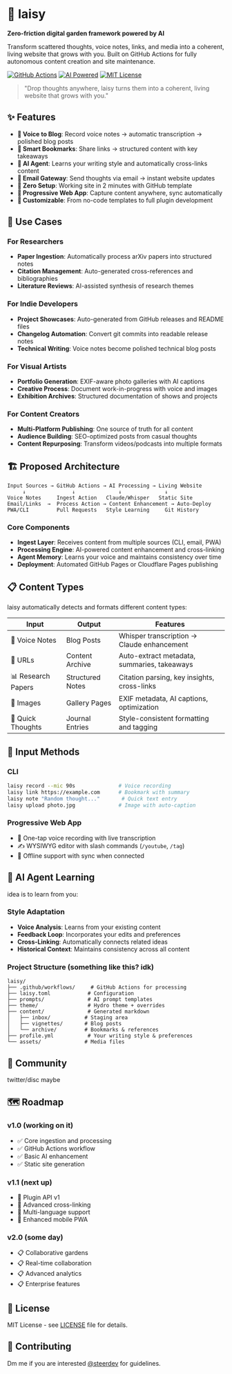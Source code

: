 # 🌱 laisy

**Zero-friction digital garden framework powered by AI**

Transform scattered thoughts, voice notes, links, and media into a coherent, living website that grows with you. Built on GitHub Actions for fully autonomous content creation and site maintenance.

[![GitHub Actions](https://img.shields.io/badge/GitHub-Actions-blue?logo=github-actions&logoColor=white)](https://github.com/features/actions)
[![AI Powered](https://img.shields.io/badge/AI-Powered-purple?logo=openai&logoColor=white)](https://openai.com)
[![MIT License](https://img.shields.io/badge/License-MIT-green.svg)](LICENSE)

> "Drop thoughts anywhere, laisy turns them into a coherent, living website that grows with you."

## ✨ Features

- **🎤 Voice to Blog**: Record voice notes → automatic transcription → polished blog posts
- **🔗 Smart Bookmarks**: Share links → structured content with key takeaways
- **🤖 AI Agent**: Learns your writing style and automatically cross-links content
- **📧 Email Gateway**: Send thoughts via email → instant website updates
- **🚀 Zero Setup**: Working site in 2 minutes with GitHub template
- **📱 Progressive Web App**: Capture content anywhere, sync automatically
- **🎨 Customizable**: From no-code templates to full plugin development

## 🎯 Use Cases

### For Researchers
- **Paper Ingestion**: Automatically process arXiv papers into structured notes
- **Citation Management**: Auto-generated cross-references and bibliographies
- **Literature Reviews**: AI-assisted synthesis of research themes

### For Indie Developers  
- **Project Showcases**: Auto-generated from GitHub releases and README files
- **Changelog Automation**: Convert git commits into readable release notes
- **Technical Writing**: Voice notes become polished technical blog posts

### For Visual Artists
- **Portfolio Generation**: EXIF-aware photo galleries with AI captions
- **Creative Process**: Document work-in-progress with voice and images
- **Exhibition Archives**: Structured documentation of shows and projects

### For Content Creators
- **Multi-Platform Publishing**: One source of truth for all content
- **Audience Building**: SEO-optimized posts from casual thoughts
- **Content Repurposing**: Transform videos/podcasts into multiple formats

## 🏗️ Proposed Architecture

```
Input Sources → GitHub Actions → AI Processing → Living Website
     ↓               ↓              ↓              ↓
Voice Notes     Ingest Action   Claude/Whisper   Static Site
Email/Links  →  Process Action → Content Enhancement → Auto-Deploy
PWA/CLI         Pull Requests   Style Learning     Git History
```

### Core Components

- **Ingest Layer**: Receives content from multiple sources (CLI, email, PWA)
- **Processing Engine**: AI-powered content enhancement and cross-linking
- **Agent Memory**: Learns your voice and maintains consistency over time
- **Deployment**: Automated GitHub Pages or Cloudflare Pages publishing

## 📋 Content Types

laisy automatically detects and formats different content types:

| Input | Output | Features |
|-------|--------|----------|
| 🎤 Voice Notes | Blog Posts | Whisper transcription → Claude enhancement |
| 🔗 URLs | Content Archive | Auto-extract metadata, summaries, takeaways |  
| 📊 Research Papers | Structured Notes | Citation parsing, key insights, cross-links |
| 📸 Images | Gallery Pages | EXIF metadata, AI captions, optimization |
| 💭 Quick Thoughts | Journal Entries | Style-consistent formatting and tagging |

## 🔌 Input Methods

### CLI
```bash
laisy record --mic 90s              # Voice recording
laisy link https://example.com      # Bookmark with summary
laisy note "Random thought..."       # Quick text entry
laisy upload photo.jpg              # Image with auto-caption
```

### Progressive Web App
- 📱 One-tap voice recording with live transcription
- ✍️ WYSIWYG editor with slash commands (`/youtube`, `/tag`)
- 📴 Offline support with sync when connected

## 🧠 AI Agent Learning

idea is to learn from you:

### Style Adaptation
- **Voice Analysis**: Learns from your existing content
- **Feedback Loop**: Incorporates your edits and preferences  
- **Cross-Linking**: Automatically connects related ideas
- **Historical Context**: Maintains consistency across all content

### Project Structure (something like this? idk)
```
laisy/
├── .github/workflows/     # GitHub Actions for processing
├── laisy.toml            # Configuration
├── prompts/              # AI prompt templates
├── theme/                # Hydro theme + overrides
├── content/              # Generated markdown
│   ├── inbox/           # Staging area
│   ├── vignettes/       # Blog posts
│   └── archive/         # Bookmarks & references
├── profile.yml           # Your writing style & preferences
└── assets/              # Media files
```

## 🤝 Community
twitter/disc maybe

## 🗺️ Roadmap

### v1.0 (working on it)
- ✅ Core ingestion and processing
- ✅ GitHub Actions workflow
- ✅ Basic AI enhancement
- ✅ Static site generation

### v1.1 (next up)
- 🔄 Plugin API v1
- 🔄 Advanced cross-linking
- 🔄 Multi-language support
- 🔄 Enhanced mobile PWA

### v2.0 (some day)
- 📋 Collaborative gardens
- 📋 Real-time collaboration
- 📋 Advanced analytics
- 📋 Enterprise features

## 📄 License

MIT License - see [LICENSE](LICENSE) file for details.

## 🌟 Contributing

Dm me if you are interested [@steerdev](https://x.com/steerdev) for guidelines.
